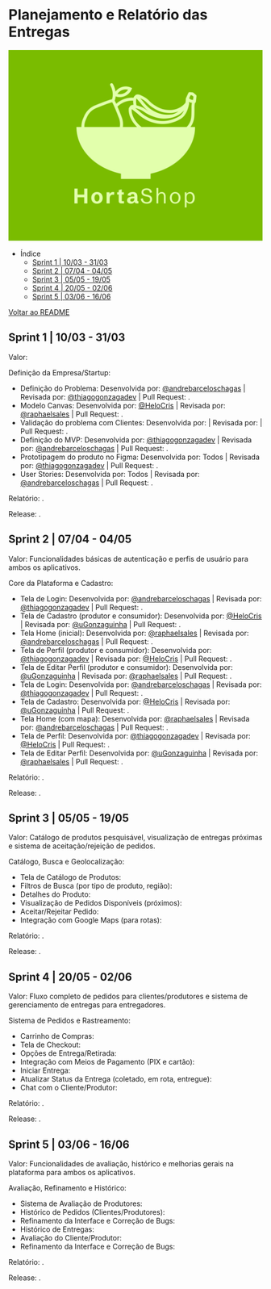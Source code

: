# Planejamento e Relatório das Entregas

<div>
  <img src="/logo/hortaShop.png" alt="logo" style="height: 10cm;">
</div>

- Índice
  - [Sprint 1 | 10/03 - 31/03](#sprint-1--1003---3103)
  - [Sprint 2 | 07/04 - 04/05](#sprint-2--0704---0405)
  - [Sprint 3 | 05/05 - 19/05](#sprint-3--0505---1905)
  - [Sprint 4 | 20/05 - 02/06](#sprint-4--2005---0206)
  - [Sprint 5 | 03/06 - 16/06](#sprint-5--0306---1606)

[Voltar ao README](https://github.com/HortaShop-PS)

## Sprint 1 | 10/03 - 31/03

Valor:

Definição da Empresa/Startup:

- Definição do Problema: Desenvolvida por: [@andrebarceloschagas](https://github.com/andrebarceloschagas) | Revisada por: [@thiagogonzagadev](https://github.com/thiagogonzagadev) | Pull Request: .
- Modelo Canvas: Desenvolvida por: [@HeloCris](https://github.com/HeloCris) | Revisada por: [@raphaelsales](https://github.com/raphaelsales) | Pull Request: .
- Validação do problema com Clientes: Desenvolvida por: | Revisada por: | Pull Request: .
- Definição do MVP: Desenvolvida por: [@thiagogonzagadev](https://github.com/thiagogonzagadev) | Revisada por: [@andrebarceloschagas](https://github.com/andrebarceloschagas) | Pull Request: .
- Prototipagem do produto no Figma: Desenvolvida por: Todos | Revisada por: [@thiagogonzagadev](https://github.com/thiagogonzagadev) | Pull Request: .
- User Stories: Desenvolvida por: Todos | Revisada por: [@andrebarceloschagas](https://github.com/andrebarceloschagas) | Pull Request: .

Relatório: .

Release: .

## Sprint 2 | 07/04 - 04/05

Valor: Funcionalidades básicas de autenticação e perfis de usuário para ambos os aplicativos.

Core da Plataforma e Cadastro:

- Tela de Login: Desenvolvida por: [@andrebarceloschagas](https://github.com/andrebarceloschagas) | Revisada por: [@thiagogonzagadev](https://github.com/thiagogonzagadev) | Pull Request: .
- Tela de Cadastro (produtor e consumidor): Desenvolvida por: [@HeloCris](https://github.com/HeloCris) | Revisada por: [@uGonzaguinha](https://github.com/uGonzaguinha) | Pull Request: .
- Tela Home (inicial): Desenvolvida por: [@raphaelsales](https://github.com/raphaelsales) | Revisada por: [@andrebarceloschagas](https://github.com/andrebarceloschagas) | Pull Request: .
- Tela de Perfil (produtor e consumidor): Desenvolvida por: [@thiagogonzagadev](https://github.com/thiagogonzagadev) | Revisada por: [@HeloCris](https://github.com/HeloCris) | Pull Request: .
- Tela de Editar Perfil (produtor e consumidor): Desenvolvida por: [@uGonzaguinha](https://github.com/uGonzaguinha) | Revisada por: [@raphaelsales](https://github.com/raphaelsales) | Pull Request: .
- Tela de Login: Desenvolvida por: [@andrebarceloschagas](https://github.com/andrebarceloschagas) | Revisada por: [@thiagogonzagadev](https://github.com/thiagogonzagadev) | Pull Request: .
- Tela de Cadastro: Desenvolvida por: [@HeloCris](https://github.com/HeloCris) | Revisada por: [@uGonzaguinha](https://github.com/uGonzaguinha) | Pull Request: .
- Tela Home (com mapa): Desenvolvida por: [@raphaelsales](https://github.com/raphaelsales) | Revisada por: [@andrebarceloschagas](https://github.com/andrebarceloschagas) | Pull Request: .
- Tela de Perfil: Desenvolvida por: [@thiagogonzagadev](https://github.com/thiagogonzagadev) | Revisada por: [@HeloCris](https://github.com/HeloCris) | Pull Request: .
- Tela de Editar Perfil: Desenvolvida por: [@uGonzaguinha](https://github.com/uGonzaguinha) | Revisada por: [@raphaelsales](https://github.com/raphaelsales) | Pull Request: .

Relatório: .

Release: .

## Sprint 3 | 05/05 - 19/05

Valor: Catálogo de produtos pesquisável, visualização de entregas próximas e sistema de aceitação/rejeição de pedidos.

Catálogo, Busca e Geolocalização:

- Tela de Catálogo de Produtos:
- Filtros de Busca (por tipo de produto, região):
- Detalhes do Produto:
- Visualização de Pedidos Disponíveis (próximos):
- Aceitar/Rejeitar Pedido:
- Integração com Google Maps (para rotas):

Relatório: .

Release: .

## Sprint 4 | 20/05 - 02/06

Valor: Fluxo completo de pedidos para clientes/produtores e sistema de gerenciamento de entregas para entregadores.

Sistema de Pedidos e Rastreamento:

- Carrinho de Compras:
- Tela de Checkout:
- Opções de Entrega/Retirada:
- Integração com Meios de Pagamento (PIX e cartão):
- Iniciar Entrega:
- Atualizar Status da Entrega (coletado, em rota, entregue):
- Chat com o Cliente/Produtor:

Relatório: .

Release: .

## Sprint 5 | 03/06 - 16/06

Valor: Funcionalidades de avaliação, histórico e melhorias gerais na plataforma para ambos os aplicativos.

Avaliação, Refinamento e Histórico:

- Sistema de Avaliação de Produtores:
- Histórico de Pedidos (Clientes/Produtores):
- Refinamento da Interface e Correção de Bugs:
- Histórico de Entregas:
- Avaliação do Cliente/Produtor:
- Refinamento da Interface e Correção de Bugs:

Relatório: .

Release: .
